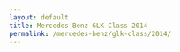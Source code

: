 ```yaml
---
layout: default
title: Mercedes Benz GLK-Class 2014
permalink: /mercedes-benz/glk-class/2014/
---
```

